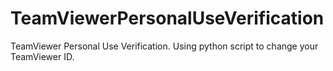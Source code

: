 # TeamViewerPersonalUseVerification
TeamViewer Personal Use Verification. Using python script to change your TeamViewer ID.
